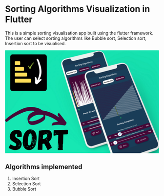 # Sorting Algorithms Visualization in Flutter

This is a simple sorting visualisation app built using the flutter framework. The user can select sorting algorithms like Bubble sort, Selection sort, Insertion sort to be visualised.

![alt text](https://github.com/DovAzencot/SortingAlgorithmsVisualization/blob/master/image/1.png?raw=true)

## Algorithms implemented

1. Insertion Sort
2. Selection Sort
3. Bubble Sort
